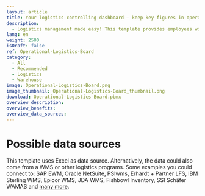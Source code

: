 ```yaml
---
layout: article
title: Your logistics controlling dashboard – keep key figures in operational warehouse logistics in view
description: 
  - Logistics management made easy! This template provides employees with a quick overview of the current status of individual orders in the goods issue zone. Warehouse key figures such as the current status for the manual, small parts and high-rack warehouse are displayed in an easily understandable and efficient manner. Outstanding items of individual orders are also listed. In addition, current and already corrected errors can be displayed in order to optimize logistics processes easily and reduce logistics costs in the long run. Download now!
lang: en
weight: 2500
isDraft: false
ref: Operational-Logistics-Board
category:
  - All
  - Recommended
  - Logistics
  - Warehouse
image: Operational-Logistics-Board.png
image_thumbnail: Operational-Logistics-Board_thumbnail.png
download: Operational-Logistics-Board.pbmx
overview_description:
overview_benefits:
overview_data_sources:
---
```

# Possible data sources
This template uses Excel as data source. Alternatively, the data could also come from a WMS or other logistics programs. Some examples you could connect to: SAP EWM, Oracle NetSuite, PSIwms, Erhardt + Partner LFS, IBM Sterling WMS, Epicor WMS, JDA WMS, Fishbowl Inventory, SSI Schäfer WAMAS and [many more](https://peakboard.com/en/interfaces/).
